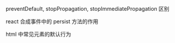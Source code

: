 
preventDefault, stopPropagation, stopImmediatePropagation 区别

react 合成事件中的 persist 方法的作用

html 中常见元素的默认行为